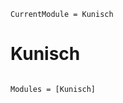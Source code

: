 ```@meta
CurrentModule = Kunisch
```

# Kunisch

```@index
```

```@autodocs
Modules = [Kunisch]
```
